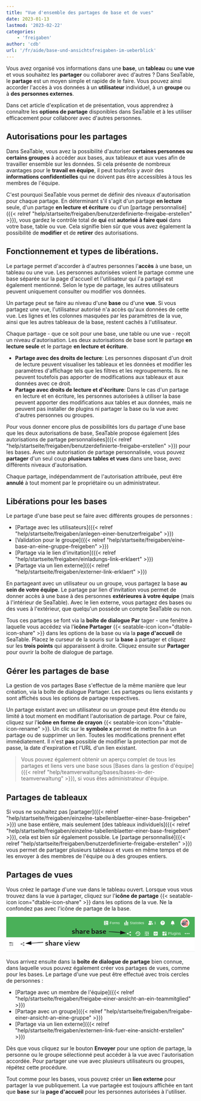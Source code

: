```yaml
---
title: "Vue d'ensemble des partages de base et de vues"
date: 2023-01-13
lastmod: '2023-02-22'
categories:
    - 'freigaben'
author: 'cdb'
url: '/fr/aide/base-und-ansichtsfreigaben-im-ueberblick'
---
```


Vous avez organisé vos informations dans une **base**, un **tableau** ou **une vue** et vous souhaitez les **partager** ou collaborer avec d'autres ? Dans SeaTable, le **partage** est un moyen simple et rapide de le faire. Vous pouvez ainsi accorder l'accès à vos données à un **utilisateur** individuel, à un **groupe** ou à **des personnes externes**.

Dans cet article d'explication et de présentation, vous apprendrez à connaître les **options de partage** disponibles dans SeaTable et à les utiliser efficacement pour collaborer avec d'autres personnes.

## Autorisations pour les partages

Dans SeaTable, vous avez la possibilité d'autoriser **certaines personnes ou certains groupes** à accéder aux bases, aux tableaux et aux vues afin de travailler ensemble sur les données. Si cela présente de nombreux avantages pour le **travail en équipe**, il peut toutefois y avoir des **informations confidentielles** qui ne doivent pas être accessibles à tous les membres de l'équipe.

C'est pourquoi SeaTable vous permet de définir des niveaux d'autorisation pour chaque partage. En déterminant s'il s'agit d'un partage **en lecture** seule, d'un partage **en lecture et écriture** ou d'un [partage personnalisé]({{< relref "help/startseite/freigaben/benutzerdefinierte-freigabe-erstellen" >}}), vous gardez le contrôle total de **qui** est **autorisé à faire quoi** dans votre base, table ou vue. Cela signifie bien sûr que vous avez également la possibilité de **modifier** et de **retirer** des autorisations.

## Fonctionnement et types de libérations.

Le partage permet d'accorder à d'autres personnes l'**accès** à une base, un tableau ou une vue. Les personnes autorisées voient le partage comme une base séparée sur la page d'accueil et l'utilisateur qui l'a partagé est également mentionné. Selon le type de partage, les autres utilisateurs peuvent uniquement consulter ou modifier vos données.

Un partage peut se faire au niveau d'une **base** ou d'une **vue**. Si vous partagez une vue, l'utilisateur autorisé n'a accès qu'aux données de cette vue. Les lignes et les colonnes masquées par les paramètres de la vue, ainsi que les autres tableaux de la base, restent cachés à l'utilisateur.

Chaque partage - que ce soit pour une base, une table ou une vue - reçoit un niveau d'autorisation. Les deux autorisations de base sont le partage **en lecture seule** et le partage **en lecture et écriture**.

- **Partage avec des droits de lecture**: Les personnes disposant d'un droit de lecture peuvent visualiser les tableaux et les données et modifier les paramètres d'affichage tels que les filtres et les regroupements. Ils ne peuvent toutefois pas apporter de modifications aux tableaux et aux données avec ce droit.
- **Partage avec droits de lecture et d'écriture**: Dans le cas d'un partage en lecture et en écriture, les personnes autorisées à utiliser la base peuvent apporter des modifications aux tables et aux données, mais ne peuvent pas installer de plugins ni partager la base ou la vue avec d'autres personnes ou groupes.

Pour vous donner encore plus de possibilités lors du partage d'une base que les deux autorisations de base, SeaTable propose également [des autorisations de partage personnalisées]({{< relref "help/startseite/freigaben/benutzerdefinierte-freigabe-erstellen" >}}) pour les bases. Avec une autorisation de partage personnalisée, vous pouvez **partager** d'un seul coup **plusieurs tables et vues** dans une base, avec différents niveaux d'autorisation.

Chaque partage, indépendamment de l'autorisation attribuée, peut être **annulé** à tout moment par le propriétaire ou un administrateur.

## Libérations pour les bases

Le partage d'une base peut se faire avec différents groupes de personnes :

- [Partage avec les utilisateurs]({{< relref "help/startseite/freigaben/anlegen-einer-benutzerfreigabe" >}})
- [Validation pour le groupe]({{< relref "help/startseite/freigaben/eine-base-an-eine-gruppe-freigeben" >}})
- [Partage via le lien d'invitation]({{< relref "help/startseite/freigaben/einladungs-link-erklaert" >}})
- [Partage via un lien externe]({{< relref "help/startseite/freigaben/externer-link-erklaert" >}})

En partageant avec un utilisateur ou un groupe, vous partagez la base **au sein de votre équipe**. Le partage par lien d'invitation vous permet de donner accès à une base à des personnes **extérieures à votre équipe** (mais à l'intérieur de SeaTable). Avec le lien externe, vous partagez des bases ou des vues à l'extérieur, que quelqu'un possède un compte SeaTable ou non.

Tous ces partages se font via la **boîte de dialogue Par** tager - une fenêtre à laquelle vous accédez via l'**icône Partager** {{< seatable-icon icon="dtable-icon-share" >}} dans les options de la base ou via la **page d'accueil** de SeaTable. Placez le curseur de la souris sur la **base** à partager et cliquez sur les **trois points** qui apparaissent à droite. Cliquez ensuite sur **Partager** pour ouvrir la boîte de dialogue de partage.

## Gérer les partages de base

La gestion de vos partages Base s'effectue de la même manière que leur création, via la boîte de dialogue Partager. Les partages ou liens existants y sont affichés sous les options de partage respectives.

Un partage existant avec un utilisateur ou un groupe peut être étendu ou limité à tout moment en modifiant l'autorisation de partage. Pour ce faire, cliquez sur l'**icône en forme de crayon** {{< seatable-icon icon="dtable-icon-rename" >}}. Un clic sur le **symbole x** permet de mettre fin à un partage ou de supprimer un lien. Toutes les modifications prennent effet immédiatement. Il n'est **pas** possible de modifier la protection par mot de passe, la date d'expiration et l'URL d'un lien existant.

> Vous pouvez également obtenir un aperçu complet de tous les partages et liens vers une base sous [Bases dans la gestion d'équipe]({{< relref "help/teamverwaltung/bases/bases-in-der-teamverwaltung" >}}), si vous êtes administrateur d'équipe.

## Partages de tableaux

Si vous ne souhaitez pas [partager]({{< relref "help/startseite/freigaben/einzelne-tabellenblaetter-einer-base-freigeben" >}}) une base entière, mais seulement [des tableaux individuels]({{< relref "help/startseite/freigaben/einzelne-tabellenblaetter-einer-base-freigeben" >}}), cela est bien sûr également possible. Le [partage personnalisé]({{< relref "help/startseite/freigaben/benutzerdefinierte-freigabe-erstellen" >}}) vous permet de partager plusieurs tableaux et vues en même temps et de les envoyer à des membres de l'équipe ou à des groupes entiers.

## Partages de vues

Vous créez le partage d'une vue dans le tableau ouvert. Lorsque vous vous trouvez dans la vue à partager, cliquez sur l'**icône de partage** {{< seatable-icon icon="dtable-icon-share" >}} dans les options de la vue. Ne la confondez pas avec l'icône de partage de la base.

![Icônes de partage dans une base](images/share-icons-new-1.png)

Vous arrivez ensuite dans la **boîte de dialogue de partage** bien connue, dans laquelle vous pouvez également créer vos partages de vues, comme pour les bases. Le partage d'une vue peut être effectué avec trois cercles de personnes :

- [Partage avec un membre de l'équipe]({{< relref "help/startseite/freigaben/freigabe-einer-ansicht-an-ein-teammitglied" >}})
- [Partage avec un groupe]({{< relref "help/startseite/freigaben/freigabe-einer-ansicht-an-eine-gruppe" >}})
- [Partage via un lien externe]({{< relref "help/startseite/freigaben/externen-link-fuer-eine-ansicht-erstellen" >}})

Dès que vous cliquez sur le bouton **Envoyer** pour une option de partage, la personne ou le groupe sélectionné peut accéder à la vue avec l'autorisation accordée. Pour partager une vue avec plusieurs utilisateurs ou groupes, répétez cette procédure.

Tout comme pour les bases, vous pouvez créer un **lien externe** pour partager la vue publiquement. La vue partagée est toujours affichée en tant que **base** sur la **page d'accueil** pour les personnes autorisées à l'utiliser.
